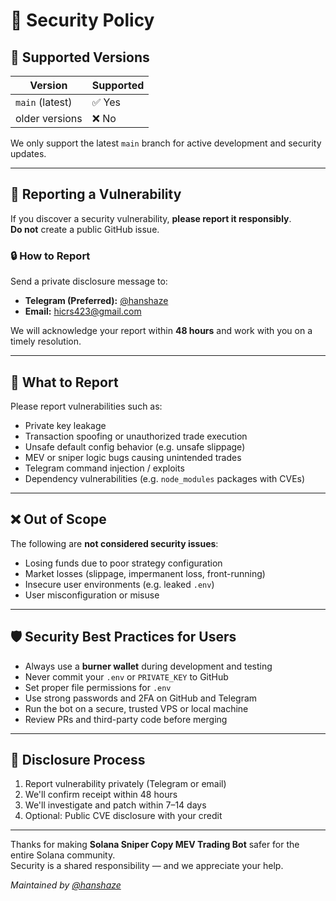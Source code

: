 # 🔐 Security Policy

## 📆 Supported Versions

| Version         | Supported |
|------------------|-----------|
| `main` (latest)  | ✅ Yes     |
| older versions   | ❌ No      |

We only support the latest `main` branch for active development and security updates.

---

## 📣 Reporting a Vulnerability

If you discover a security vulnerability, **please report it responsibly**.  
**Do not** create a public GitHub issue.

### 🔒 How to Report

Send a private disclosure message to:

- **Telegram (Preferred):** [@hanshaze](https://t.me/hanshaze)  
- **Email:** [hicrs423@gmail.com](mailto:hicrs423@gmail.com)

We will acknowledge your report within **48 hours** and work with you on a timely resolution.

---

## 📌 What to Report

Please report vulnerabilities such as:

- Private key leakage
- Transaction spoofing or unauthorized trade execution
- Unsafe default config behavior (e.g. unsafe slippage)
- MEV or sniper logic bugs causing unintended trades
- Telegram command injection / exploits
- Dependency vulnerabilities (e.g. `node_modules` packages with CVEs)

---

## ❌ Out of Scope

The following are **not considered security issues**:

- Losing funds due to poor strategy configuration
- Market losses (slippage, impermanent loss, front-running)
- Insecure user environments (e.g. leaked `.env`)
- User misconfiguration or misuse

---

## 🛡️ Security Best Practices for Users

- Always use a **burner wallet** during development and testing
- Never commit your `.env` or `PRIVATE_KEY` to GitHub
- Set proper file permissions for `.env`
- Use strong passwords and 2FA on GitHub and Telegram
- Run the bot on a secure, trusted VPS or local machine
- Review PRs and third-party code before merging

---

## 🤝 Disclosure Process

1. Report vulnerability privately (Telegram or email)
2. We'll confirm receipt within 48 hours
3. We'll investigate and patch within 7–14 days
4. Optional: Public CVE disclosure with your credit

---

Thanks for making **Solana Sniper Copy MEV Trading Bot** safer for the entire Solana community.  
Security is a shared responsibility — and we appreciate your help.

*Maintained by [@hanshaze](https://github.com/hanshaze)*
